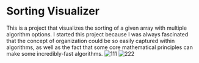 # Sorting Visualizer

This is a project that visualizes the sorting of a given array with multiple algorithm options. 
I started this project because I was always fascinated that the concept of organization could be so easily captured within algorithms, as well as the fact that some core mathematical principles can make some incredibly-fast algorithms. 
![111](https://github.com/Tushar2930/javascript-mini-projects/assets/110845672/23f8cda7-aa40-4d07-9ed9-7fbd553181ab)
![222](https://github.com/Tushar2930/javascript-mini-projects/assets/110845672/d93fe7cb-83f6-4ea9-bd8c-3e7d69e6a307)

